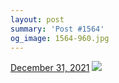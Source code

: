 ```yaml
---
layout: post
summary: 'Post #1564'
og_image: 1564-960.jpg
---
```


<p>
  <time>
    <a href="/1564">December 31, 2021</a>
  </time>
  <a href="/1564">
    <img src="{{ site.assets_url }}/1564-480.jpg" srcset="{{ site.assets_url }}/1564-240.jpg 240w, {{ site.assets_url }}/1564-480.jpg 480w, {{ site.assets_url }}/1564-720.jpg 720w, {{ site.assets_url }}/1564-960.jpg 960w" sizes="(min-width: 700px) 50vw, calc(100vw - 2rem)" />
  </a>
</p>
